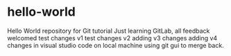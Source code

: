 # hello-world
Hello World repository for Git tutorial
Just learning GitLab, all feedback welcomed
test changes v1
test changes v2
adding v3 changes
adding v4 changes in visual studio code on local machine using git gui to merge back.
